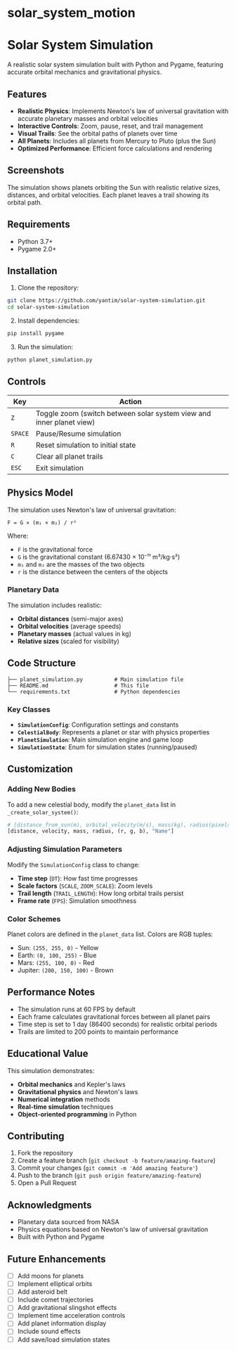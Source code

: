 # solar_system_motion
# Solar System Simulation

A realistic solar system simulation built with Python and Pygame, featuring accurate orbital mechanics and gravitational physics.

## Features

- **Realistic Physics**: Implements Newton's law of universal gravitation with accurate planetary masses and orbital velocities
- **Interactive Controls**: Zoom, pause, reset, and trail management
- **Visual Trails**: See the orbital paths of planets over time
- **All Planets**: Includes all planets from Mercury to Pluto (plus the Sun)
- **Optimized Performance**: Efficient force calculations and rendering

## Screenshots

The simulation shows planets orbiting the Sun with realistic relative sizes, distances, and orbital velocities. Each planet leaves a trail showing its orbital path.

## Requirements

- Python 3.7+
- Pygame 2.0+

## Installation

1. Clone the repository:
```bash
git clone https://github.com/yantim/solar-system-simulation.git
cd solar-system-simulation
```

2. Install dependencies:
```bash
pip install pygame
```

3. Run the simulation:
```bash
python planet_simulation.py
```

## Controls

| Key | Action |
|-----|--------|
| `Z` | Toggle zoom (switch between solar system view and inner planet view) |
| `SPACE` | Pause/Resume simulation |
| `R` | Reset simulation to initial state |
| `C` | Clear all planet trails |
| `ESC` | Exit simulation |

## Physics Model

The simulation uses Newton's law of universal gravitation:

```
F = G × (m₁ × m₂) / r²
```

Where:
- `F` is the gravitational force
- `G` is the gravitational constant (6.67430 × 10⁻¹¹ m³/kg⋅s²)
- `m₁` and `m₂` are the masses of the two objects
- `r` is the distance between the centers of the objects

### Planetary Data

The simulation includes realistic:
- **Orbital distances** (semi-major axes)
- **Orbital velocities** (average speeds)
- **Planetary masses** (actual values in kg)
- **Relative sizes** (scaled for visibility)

## Code Structure

```
├── planet_simulation.py          # Main simulation file
├── README.md                     # This file
└── requirements.txt              # Python dependencies
```

### Key Classes

- **`SimulationConfig`**: Configuration settings and constants
- **`CelestialBody`**: Represents a planet or star with physics properties
- **`PlanetSimulation`**: Main simulation engine and game loop
- **`SimulationState`**: Enum for simulation states (running/paused)

## Customization

### Adding New Bodies

To add a new celestial body, modify the `planet_data` list in `_create_solar_system()`:

```python
# [distance_from_sun(m), orbital_velocity(m/s), mass(kg), radius(pixels), color, name]
[distance, velocity, mass, radius, (r, g, b), "Name"]
```

### Adjusting Simulation Parameters

Modify the `SimulationConfig` class to change:
- **Time step** (`DT`): How fast time progresses
- **Scale factors** (`SCALE`, `ZOOM_SCALE`): Zoom levels
- **Trail length** (`TRAIL_LENGTH`): How long orbital trails persist
- **Frame rate** (`FPS`): Simulation smoothness

### Color Schemes

Planet colors are defined in the `planet_data` list. Colors are RGB tuples:
- Sun: `(255, 255, 0)` - Yellow
- Earth: `(0, 100, 255)` - Blue
- Mars: `(255, 100, 0)` - Red
- Jupiter: `(200, 150, 100)` - Brown

## Performance Notes

- The simulation runs at 60 FPS by default
- Each frame calculates gravitational forces between all planet pairs
- Time step is set to 1 day (86400 seconds) for realistic orbital periods
- Trails are limited to 200 points to maintain performance

## Educational Value

This simulation demonstrates:
- **Orbital mechanics** and Kepler's laws
- **Gravitational physics** and Newton's laws
- **Numerical integration** methods
- **Real-time simulation** techniques
- **Object-oriented programming** in Python

## Contributing

1. Fork the repository
2. Create a feature branch (`git checkout -b feature/amazing-feature`)
3. Commit your changes (`git commit -m 'Add amazing feature'`)
4. Push to the branch (`git push origin feature/amazing-feature`)
5. Open a Pull Request


## Acknowledgments

- Planetary data sourced from NASA
- Physics equations based on Newton's law of universal gravitation
- Built with Python and Pygame

## Future Enhancements

- [ ] Add moons for planets
- [ ] Implement elliptical orbits
- [ ] Add asteroid belt
- [ ] Include comet trajectories
- [ ] Add gravitational slingshot effects
- [ ] Implement time acceleration controls
- [ ] Add planet information display
- [ ] Include sound effects
- [ ] Add save/load simulation states
